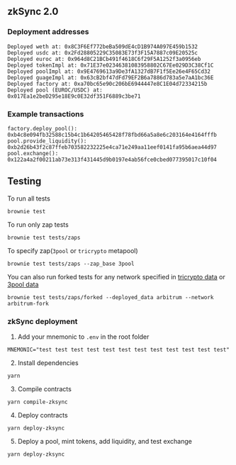 ## zkSync 2.0

### Deployment addresses

```shell
Deployed weth at: 0x8C3F6Ef772beBa509dE4cD1B974A097E459b1532
Deployed usdc at: 0x2Fd28805229C35083E73f3F15A7887c09E20525c
Deployed euroc at: 0x964d8C21BCb491f4618C6f29F5A1252f3a0956eb
Deployed tokenImpl at: 0x71E37e02346381083958802C67Ee029D3C38Cf1C
Deployed poolImpl at: 0x9E4769613a9De3fA1327dB7F1f5Ee26e4F65Cd32
Deployed guageImpl at: 0x63cB2bf47dFd79EF2B6a7886d783a5e7aA1bc36E
Deployed factory at: 0xa70bc65e90c206bE6944447e8C1E04d72334215b
Deployed pool (EUROC/USDC) at: 0x017Ea1e2beD295e18E9c0E32df351F6889c3be71
```

### Example transactions

```shell
factory.deploy_pool(): 0xb4c8e094fb32588c15b4c1b64205465428f78fbd66a5a8e6c203164e4164fffb
pool.provide_liquidity(): 0xb2d26b43f2c87ffeb703582232225e4ca71e249aa11eef0141fa95b6aea44d97
pool.exchange(): 0x122a4a2f00211ab73e313f431445d9b0197e4ab56fce0cbed077395017c10f04
```

## Testing

To run all tests

```shell
brownie test
```

To run only zap tests

```shell
brownie test tests/zaps
```

To specify zap(`3pool` or `tricrypto` metapool)

```shell
brownie test tests/zaps --zap_base 3pool
```

You can also run forked tests for any network specified in [tricrypto data](contracts/testing/tricrypto/data) or
[3pool data](contracts/testing/3pool/data)

```shell
brownie test tests/zaps/forked --deployed_data arbitrum --network arbitrum-fork
```

### zkSync deployment

1. Add your mnemonic to `.env` in the root folder

```shell
MNEMONIC="test test test test test test test test test test test test"
```

2. Install dependencies

```shell
yarn
```

3. Compile contracts

```shell
yarn compile-zksync
```

4. Deploy contracts

```shell
yarn deploy-zksync
```

5. Deploy a pool, mint tokens, add liquidity, and test exchange

```shell
yarn deploy-zksync
```
